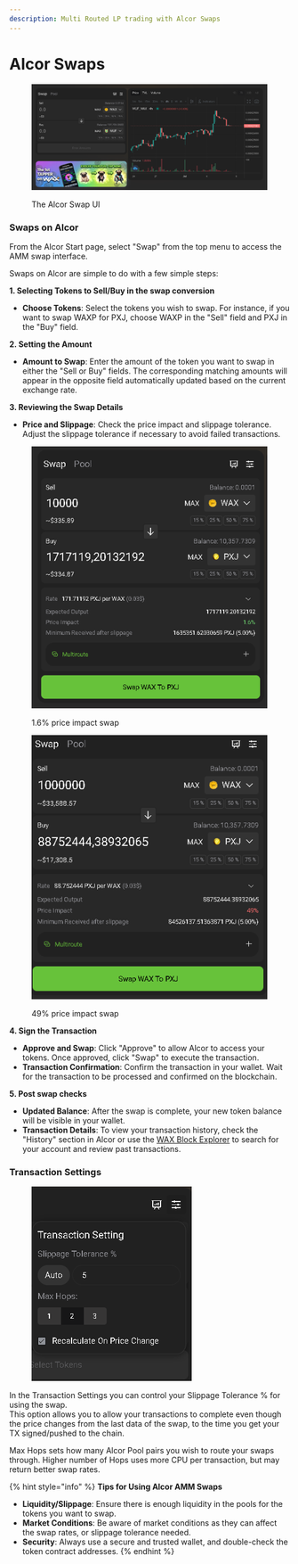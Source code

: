 ```yaml
---
description: Multi Routed LP trading with Alcor Swaps
---
```


# Alcor Swaps

<figure><img src="../../../.gitbook/assets/image (184).png" alt=""><figcaption><p>The Alcor Swap UI</p></figcaption></figure>

### Swaps on Alcor

From the Alcor Start page, select "Swap" from the top menu to access the AMM swap interface.

Swaps on Alcor are simple to do with a few simple steps:

**1. Selecting Tokens to Sell/Buy in the swap conversion**

* **Choose Tokens**: Select the tokens you wish to swap. For instance, if you want to swap WAXP for PXJ, choose WAXP in the "Sell" field and PXJ in the "Buy" field.

**2. Setting the Amount**

* **Amount to Swap**: Enter the amount of the token you want to swap in either the "Sell or Buy" fields. The corresponding matching amounts will appear in the opposite field automatically updated based on the current exchange rate.

**3. Reviewing the Swap Details**

* **Price and Slippage**: Check the price impact and slippage tolerance. Adjust the slippage tolerance if necessary to avoid failed transactions.

<div>

<figure><img src="../../../.gitbook/assets/image (1).png" alt=""><figcaption><p>1.6% price impact swap</p></figcaption></figure>

 

<figure><img src="../../../.gitbook/assets/image (2).png" alt=""><figcaption><p>49% price impact swap</p></figcaption></figure>

</div>

**4. Sign the Transaction**

* **Approve and Swap**: Click "Approve" to allow Alcor to access your tokens. Once approved, click "Swap" to execute the transaction.
* **Transaction Confirmation**: Confirm the transaction in your wallet. Wait for the transaction to be processed and confirmed on the blockchain.

**5. Post swap checks**

* **Updated Balance**: After the swap is complete, your new token balance will be visible in your wallet.
* **Transaction Details**: To view your transaction history, check the "History" section in Alcor or use the [WAX Block Explorer](https://wax.eosauthority.com/) to search for your account and review past transactions.



### Transaction Settings

<figure><img src="../../../.gitbook/assets/image.png" alt=""><figcaption></figcaption></figure>

In the Transaction Settings you can control your Slippage Tolerance % for using the swap.\
This option allows you to allow your transactions to complete even though the price changes from the last data of the swap, to the time you get your TX signed/pushed to the chain.

Max Hops sets how many Alcor Pool pairs you wish to route your swaps through. Higher number of Hops uses more CPU per transaction, but may return better swap rates.



{% hint style="info" %}
**Tips for Using Alcor AMM Swaps**

* **Liquidity/Slippage**: Ensure there is enough liquidity in the pools for the tokens you want to swap.
* **Market Conditions**: Be aware of market conditions as they can affect the swap rates, or slippage tolerance needed.
* **Security**: Always use a secure and trusted wallet, and double-check the token contract addresses.
{% endhint %}
